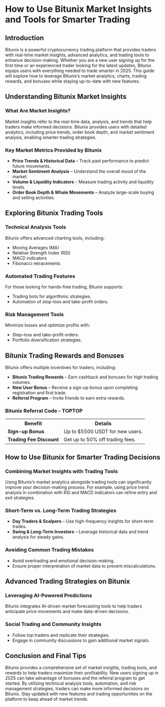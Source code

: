 <h1>How to Use Bitunix Market Insights and Tools for Smarter Trading</h1>
<h2>Introduction</h2>
<p>Bitunix is a powerful cryptocurrency trading platform that provides traders with real-time market insights, advanced analytics, and trading tools to enhance decision-making. Whether you are a new user signing up for the first time or an experienced trader looking for the latest updates, Bitunix equips users with everything needed to trade smarter in 2025. This guide will explore how to leverage Bitunix’s market analytics, charts, trading rewards, and bonuses while staying up-to-date with new features.</p>

<h2>Understanding Bitunix Market Insights</h2>

<h3>What Are Market Insights?</h3>
<p>Market insights refer to the real-time data, analysis, and trends that help traders make informed decisions. Bitunix provides users with detailed analytics, including price trends, order book depth, and market sentiment analysis, enabling smarter trading strategies.</p>

<h3>Key Market Metrics Provided by Bitunix</h3>
<ul>
    <li><strong>Price Trends & Historical Data</strong> – Track past performance to predict future movements.</li>
    <li><strong>Market Sentiment Analysis</strong> – Understand the overall mood of the market.</li>
    <li><strong>Volume & Liquidity Indicators</strong> – Measure trading activity and liquidity levels.</li>
    <li><strong>Order Book Depth & Whale Movements</strong> – Analyze large-scale buying and selling activities.</li>
</ul>

<h2>Exploring Bitunix Trading Tools</h2>

<h3>Technical Analysis Tools</h3>
<p>Bitunix offers advanced charting tools, including:</p>
<ul>
    <li>Moving Averages (MA)</li>
    <li>Relative Strength Index (RSI)</li>
    <li>MACD indicators</li>
    <li>Fibonacci retracements</li>
</ul>

<h3>Automated Trading Features</h3>
<p>For those looking for hands-free trading, Bitunix supports:</p>
<ul>
    <li>Trading bots for algorithmic strategies.</li>
    <li>Automation of stop-loss and take-profit orders.</li>
</ul>

<h3>Risk Management Tools</h3>
<p>Minimize losses and optimize profits with:</p>
<ul>
    <li>Stop-loss and take-profit orders.</li>
    <li>Portfolio diversification strategies.</li>
</ul>

<h2>Bitunix Trading Rewards and Bonuses</h2>
<p>Bitunix offers multiple incentives for traders, including:</p>
<ul>
    <li><strong>Bitunix Trading Rewards</strong> – Earn cashback and bonuses for high trading volumes.</li>
    <li><strong>New User Bonus</strong> – Receive a sign-up bonus upon completing registration and first trade.</li>
    <li><strong>Referral Program</strong> – Invite friends to earn extra rewards.</li>
</ul>

<h3>Bitunix Referral Code - TOPTOP</h3>
<table>
    <tr>
        <th>Benefit</th>
        <th>Details</th>
    </tr>
    <tr>
        <td><strong>Sign-up Bonus</strong></td>
        <td>Up to $5500 USDT for new users.</td>
    </tr>
    <tr>
        <td><strong>Trading Fee Discount</strong></td>
        <td>Get up to 50% off trading fees.</td>
    </tr>
</table>

<h2>How to Use Bitunix for Smarter Trading Decisions</h2>

<h3>Combining Market Insights with Trading Tools</h3>
<p>Using Bitunix’s market analytics alongside trading tools can significantly improve your decision-making process. For example, using price trend analysis in combination with RSI and MACD indicators can refine entry and exit strategies.</p>

<h3>Short-Term vs. Long-Term Trading Strategies</h3>
<ul>
    <li><strong>Day Traders & Scalpers</strong> – Use high-frequency insights for short-term trades.</li>
    <li><strong>Swing & Long-Term Investors</strong> – Leverage historical data and trend analysis for steady gains.</li>
</ul>

<h3>Avoiding Common Trading Mistakes</h3>
<ul>
    <li>Avoid overtrading and emotional decision-making.</li>
    <li>Ensure proper interpretation of market data to prevent miscalculations.</li>
</ul>

<h2>Advanced Trading Strategies on Bitunix</h2>

<h3>Leveraging AI-Powered Predictions</h3>
<p>Bitunix integrates AI-driven market forecasting tools to help traders anticipate price movements and make data-driven decisions.</p>

<h3>Social Trading and Community Insights</h3>
<ul>
    <li>Follow top traders and replicate their strategies.</li>
    <li>Engage in community discussions to gain additional market signals.</li>
</ul>

<h2>Conclusion and Final Tips</h2>
<p>Bitunix provides a comprehensive set of market insights, trading tools, and rewards to help traders maximize their profitability. New users signing up in 2025 can take advantage of bonuses and the referral program to get started. By utilizing technical analysis tools, automation, and risk management strategies, traders can make more informed decisions on Bitunix. Stay updated with new features and trading opportunities on the platform to keep ahead of market trends.</p>
